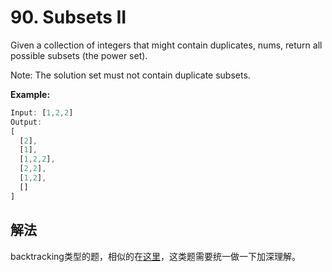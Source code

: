# 90. Subsets II

Given a collection of integers that might contain duplicates, nums, return all possible subsets (the power set).

Note: The solution set must not contain duplicate subsets.

**Example:**

```js
Input: [1,2,2]
Output:
[
  [2],
  [1],
  [1,2,2],
  [2,2],
  [1,2],
  []
]
```

## 解法

backtracking类型的题，相似的在[这里](https://leetcode.com/problems/permutations/discuss/18239/A-general-approach-to-backtracking-questions-in-Java-(Subsets-Permutations-Combination-Sum-Palindrome-Partioning))，这类题需要统一做一下加深理解。